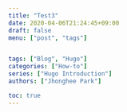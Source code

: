 ```yaml
---
title: "Test3"
date: 2020-04-06T21:24:45+09:00
draft: false
menu: ["post", "tags"]


tags: ["Blog", "Hugo"]
categories: ["How-to"]
series: ["Hugo Introduction"]
authors: ["Jhonghee Park"]

toc: true
---
```


